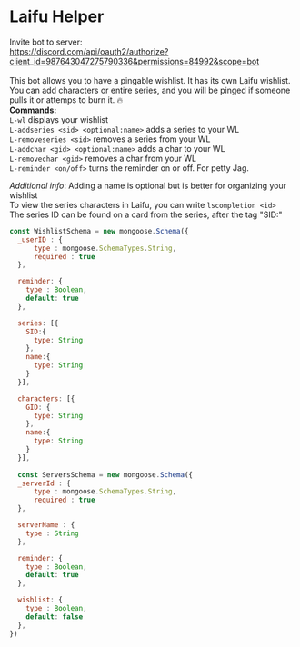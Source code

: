 # Laifu Helper

Invite bot to server:\
https://discord.com/api/oauth2/authorize?client_id=987643047275790336&permissions=84992&scope=bot \
\
This bot allows you to have a pingable wishlist. It has its own Laifu wishlist.\
You can add characters or entire series, and you will be pinged if someone pulls it or attemps to burn it. :fire: \
__Commands:__\
`L-wl` displays your wishlist\
`L-addseries <sid> <optional:name>` adds a series to your WL\
`L-removeseries <sid>` removes a series from your WL\
`L-addchar <gid> <optional:name>` adds a char to your WL\
`L-removechar <gid>` removes a char from your WL\
`L-reminder <on/off>` turns the reminder on or off. For petty Jag.


*Additional info*: Adding a name is optional but is better for organizing your wishlist\
To view the series characters in Laifu, you can write `lscompletion <id>`\
The series ID <sid> can be found on a card from the series, after the tag "SID:"

```javascript
const WishlistSchema = new mongoose.Schema({
  _userID : {
      type : mongoose.SchemaTypes.String,
      required : true
  },

  reminder: {
    type : Boolean,
    default: true
  },

  series: [{
    SID:{
      type: String
    },
    name:{
      type: String
    }
  }],

  characters: [{
    GID: {
      type: String
    },
    name:{
      type: String
    }
  }],
  
  const ServersSchema = new mongoose.Schema({
  _serverId : {
      type : mongoose.SchemaTypes.String,
      required : true
  },

  serverName : {
    type : String
  },

  reminder: {
    type : Boolean,
    default: true
  },

  wishlist: {
    type : Boolean,
    default: false
  },
})

```
